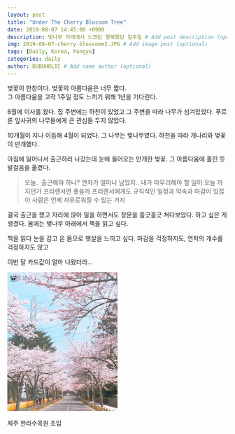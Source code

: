 ```yaml
---
layout: post
title: "Under The Cherry Blossom Tree"
date: 2019-08-07 14:45:00 +0900
description: 벚나무 아래에서 느꼈던 행복했던 일주일 # Add post description (optional)
img: 2019-08-07-cherry-blossome2.JPG # Add image post (optional)
tags: [Daily, Korea, Pangyo]
categories: daily
author: DUBUHOLIC # Add name author (optional)
---
```



벚꽃이 한창이다. 
벚꽃의 아름다움은 너무 짧다.  
그 아름다움을 고작 1주일 정도 느끼기 위해 1년을 기다린다.  

6월에 이사를 왔다. 집 주변에는 하천이 있었고 그 주변을 따라 나무가 심겨있었다. 
푸르른 잎사귀의 나무들에게 큰 관심들 두지 않았다.  

10개월이 지나 이듬해 4월이 되었다. 그 나무는 벚나무였다. 
하천을 따라 개나리와 벚꽃이 만개했다.  

아침에 일어나서 출근하러 나갔는데 눈에 들어오는 만개한 벚꽃. 
그 아름다움에 홀린 듯 발걸음을 옮겼다.  

> 오늘.. 출근해야 하나? 
> 연차가 얼마나 남았지.. 
> 내가 마무리해야 할 일이 오늘 까지던가 
> 프리랜서면 좋을까 
> 프리랜서에게도 규칙적인 일정과 약속과 마감이 있잖아 
> 사람은 언제 자유로워질 수 있는 거지    

결국 출근을 했고 자리에 앉아 일을 하면서도 창문을 흘긋흘긋 쳐다보았다. 
하고 싶은 게 생겼다. 
봄에는 벚나무 아래에서 책을 읽고 싶다.    

책을 읽다 눈을 감고 온 몸으로 햇살을 느끼고 싶다. 
마감을 걱정하지도, 연차의 개수를 걱정하지도 않고  

이번 달 카드값이 얼마 나왔더라...   


<div class="page-last-image">
        <img src="/assets/img/2019-08-07-cherry-blossome.jpg" style="width: 50%; height: auto;">   
        <p>제주 한라수목원 초입</p>
</div>